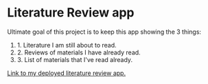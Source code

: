 # Literature Review app

Ultimate goal of this project is to keep this app showing the 3 things:
</br>

<ol>
  <li>1. Literature I am still about to read.</li>
  <li>2. Reviews of materials I have already read.</li>
  <li>3. List of materials that I've read already.</li>
</ol>

<a href="https://moonlit-flan-c1c183.netlify.app">Link to my deployed literature review app.</a>
